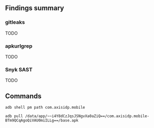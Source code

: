 ## Findings summary

### gitleaks

TODO

### apkurlgrep

TODO

### Snyk SAST

TODO

## Commands

```
adb shell pm path com.axisidp.mobile

adb pull /data/app/~~i4Y8dCzJqsJSNgvXa0aZiQ==/com.axisidp.mobile-BTm9QCqAgoQiVAU0miILLg==/base.apk

```

